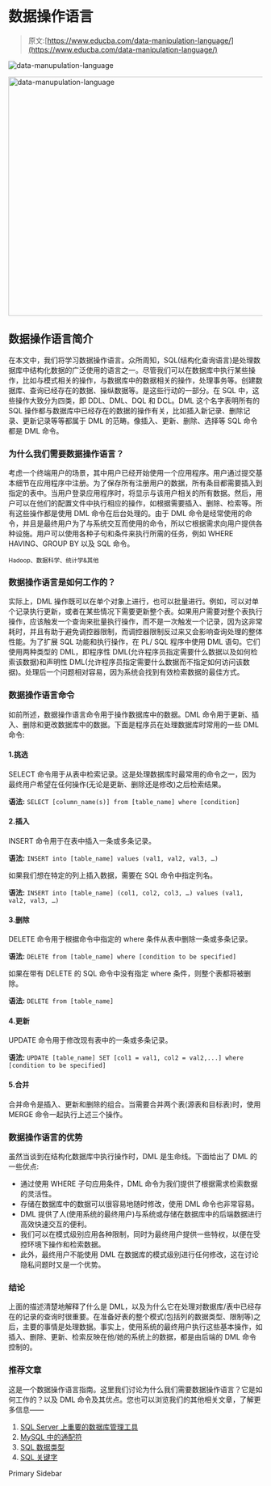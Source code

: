 # 数据操作语言

> 原文:[https://www.educba.com/data-manipulation-language/](https://www.educba.com/data-manipulation-language/)

![data-manupulation-language](../Images/1600412496e27272944e80f0a3e29b28.png)

<noscript><img class="alignnone size-full wp-image-276909" src="../Images/1600412496e27272944e80f0a3e29b28.png" alt="data-manupulation-language" width="836" height="473" srcset="https://cdn.educba.com/academy/wp-content/uploads/2020/01/data-manupulation-language.jpg 836w, https://cdn.educba.com/academy/wp-content/uploads/2020/01/data-manupulation-language-300x170.jpg 300w, https://cdn.educba.com/academy/wp-content/uploads/2020/01/data-manupulation-language-768x435.jpg 768w" sizes="(max-width: 836px) 100vw, 836px" data-original-src="https://cdn.educba.com/academy/wp-content/uploads/2020/01/data-manupulation-language.jpg"/></noscript>

## 数据操作语言简介

在本文中，我们将学习数据操作语言。众所周知，SQL(结构化查询语言)是处理数据库中结构化数据的广泛使用的语言之一。尽管我们可以在数据库中执行某些操作，比如与模式相关的操作，与数据库中的数据相关的操作，处理事务等。创建数据库、查询已经存在的数据、操纵数据等。是这些行动的一部分。在 SQL 中，这些操作大致分为四类，即 DDL、DML、DQL 和 DCL。DML 这个名字表明所有的 SQL 操作都与数据库中已经存在的数据的操作有关，比如插入新记录、删除记录、更新记录等等都属于 DML 的范畴。像插入、更新、删除、选择等 SQL 命令都是 DML 命令。

### 为什么我们需要数据操作语言？

考虑一个终端用户的场景，其中用户已经开始使用一个应用程序。用户通过提交基本细节在应用程序中注册。为了保存所有注册用户的数据，所有条目都需要插入到指定的表中。当用户登录应用程序时，将显示与该用户相关的所有数据。然后，用户可以在他们的配置文件中执行相应的操作，如根据需要插入、删除、检索等。所有这些操作都是使用 DML 命令在后台处理的。由于 DML 命令是经常使用的命令，并且是最终用户为了与系统交互而使用的命令，所以它根据需求向用户提供各种设施。用户可以使用各种子句和条件来执行所需的任务，例如 WHERE HAVING、GROUP BY 以及 SQL 命令。

<small>Hadoop、数据科学、统计学&其他</small>

### 数据操作语言是如何工作的？

实际上，DML 操作既可以在单个对象上进行，也可以批量进行。例如，可以对单个记录执行更新，或者在某些情况下需要更新整个表。如果用户需要对整个表执行操作，应该触发一个查询来批量执行操作，而不是一次触发一个记录，因为这非常耗时，并且有助于避免调控器限制，而调控器限制反过来又会影响查询处理的整体性能。为了扩展 SQL 功能和执行操作，在 PL/ SQL 程序中使用 DML 语句。它们使用两种类型的 DML，即程序性 DML(允许程序员指定需要什么数据以及如何检索该数据)和声明性 DML(允许程序员指定需要什么数据而不指定如何访问该数据)。处理后一个问题相对容易，因为系统会找到有效检索数据的最佳方式。

### 数据操作语言命令

如前所述，数据操作语言命令用于操作数据库中的数据。DML 命令用于更新、插入、删除和更改数据库中的数据。下面是程序员在处理数据库时常用的一些 DML 命令:

#### 1.挑选

SELECT 命令用于从表中检索记录。这是处理数据库时最常用的命令之一，因为最终用户希望在任何操作(无论是更新、删除还是修改)之后检索结果。

**语法:** `SELECT [column_name(s)] from [table_name] where [condition]`

#### 2.插入

INSERT 命令用于在表中插入一条或多条记录。

**语法:** `INSERT into [table_name] values (val1, val2, val3, …)`

如果我们想在特定的列上插入数据，需要在 SQL 命令中指定列名。

**语法:** `INSERT into [table_name] (col1, col2, col3, …) values (val1, val2, val3, …)`

#### 3.删除

DELETE 命令用于根据命令中指定的 where 条件从表中删除一条或多条记录。

**语法:** `DELETE from [table_name] where [condition to be specified]`

如果在带有 DELETE 的 SQL 命令中没有指定 where 条件，则整个表都将被删除。

**语法:** `DELETE from [table_name]`

#### 4.更新

UPDATE 命令用于修改现有表中的一条或多条记录。

**语法:** `UPDATE [table_name] SET [col1 = val1, col2 = val2,...] where [condition to be specified]`

#### 5.合并

合并命令是插入、更新和删除的组合。当需要合并两个表(源表和目标表)时，使用 MERGE 命令一起执行上述三个操作。

### 数据操作语言的优势

虽然当谈到在结构化数据库中执行操作时，DML 是生命线。下面给出了 DML 的一些优点:

*   通过使用 WHERE 子句应用条件，DML 命令为我们提供了根据需求检索数据的灵活性。
*   存储在数据库中的数据可以很容易地随时修改，使用 DML 命令也非常容易。
*   DML 提供了人(使用系统的最终用户)与系统或存储在数据库中的后端数据进行高效快速交互的便利。
*   我们可以在模式级别应用各种限制，同时为最终用户提供一些特权，以便在受控环境下操作和检索数据。
*   此外，最终用户不能使用 DML 在数据库的模式级别进行任何修改，这在讨论隐私问题时又是一个优势。

### 结论

上面的描述清楚地解释了什么是 DML，以及为什么它在处理对数据库/表中已经存在的记录的查询时很重要。在准备好表的整个模式(包括列的数据类型、限制等)之后，主要的事情是处理数据。事实上，使用系统的最终用户执行这些基本操作，如插入、删除、更新、检索反映在他/她的系统上的数据，都是由后端的 DML 命令控制的。

### 推荐文章

这是一个数据操作语言指南。这里我们讨论为什么我们需要数据操作语言？它是如何工作的？以及 DML 命令及其优点。您也可以浏览我们的其他相关文章，了解更多信息——

1.  [SQL Server 上重要的数据库管理工具](https://www.educba.com/database-management-tools/)
2.  [MySQL 中的通配符](https://www.educba.com/wildcards-in-mysql/)
3.  [SQL 数据类型](https://www.educba.com/sql-data-types/)
4.  [SQL 关键字](https://www.educba.com/sql-keywords/)

<footer class="entry-footer">

<aside class="sidebar sidebar-primary widget-area" role="complementary" aria-label="Primary Sidebar">Primary Sidebar</aside>

</footer>